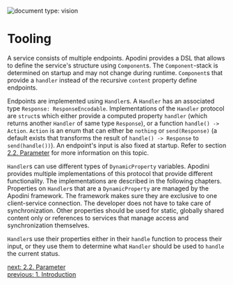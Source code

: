 ![document type: vision](https://themomax.github.io/resources/markdown-labels/document_type_vision.svg)

# Tooling

A service consists of multiple endpoints. Apodini provides a DSL that allows to define the service's structure using `Component`s. The `Component`-stack is determined on startup and may not change during runtime. `Component`s that provide a `handler` instead of the recursive `content` property define endpoints.

Endpoints are implemented using `Handler`s. A `Handler` has an associated type `Response: ResponseEncodable`. Implementations of the `Handler` protocol are `struct`s which either provide a computed property `handler` (which returns another `Handler` of same type `Response`), or a function `handle() -> Action`. `Action` is an enum that can either be `nothing` or `send(Response)` (a default exists that transforms the result of `handle() -> Response` to `send(handle())`). An endpoint's input is also fixed at startup. Refer to section [2.2. Parameter](./2.2.%20Parameter.md) for more information on this topic.

`Handler`s can use different types of `DynamicProperty` variables. Apodini provides multiple implementations of this protocol that provide different functionality. The implementations are described in the following chapters. Properties on `Handler`s that are a `DynamicProperty` are managed by the Apodini framework. The framework makes sure they are exclusive to one client-service connection. The developer does not have to take care of synchronization. Other properties should be used for static, globally shared content only or references to services that manage access and synchronization themselves.

`Handler`s use their properties either in their `handle` function to process their input, or they use them to determine what `Handler` should be used to `handle` the current status.

[next: 2.2. Parameter](./2.2.%20Parameter.md)  
[previous: 1. Introduction](../1.%20Introduction.md)